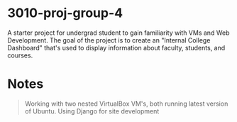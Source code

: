 # 3010-proj-group-4
A starter project for undergrad student to gain familiarity with VMs and Web Development. The goal of the project is to create an "Internal College Dashboard" that's used to display information about faculty, students, and courses.

# Notes
> Working with two nested VirtualBox VM's, both running latest version of Ubuntu.
> Using Django for site development
